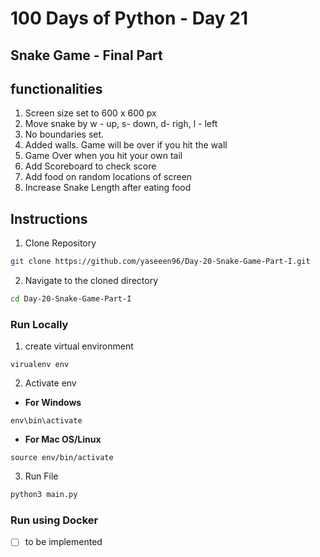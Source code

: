 # 100 Days of Python - Day 21

## Snake Game - Final Part

## functionalities

1. Screen size set to 600 x 600 px
2. Move snake by w - up, s- down, d- righ, l - left
3. No boundaries set.
4. Added walls. Game will be over if you hit the wall
5. Game Over when you hit your own tail
6. Add Scoreboard to check score
7. Add food on random locations of screen
8. Increase Snake Length after eating food


## Instructions
1. Clone Repository
``` bash
git clone https://github.com/yaseeen96/Day-20-Snake-Game-Part-I.git
```
2. Navigate to the cloned directory
``` bash
cd Day-20-Snake-Game-Part-I
```
### Run Locally
1. create virtual environment
```
virualenv env
```
2. Activate env
- **For Windows**
``` 
env\bin\activate
```
- **For Mac OS/Linux**
```
source env/bin/activate
```
3. Run File
``` bash
python3 main.py
```

### Run using Docker

- [ ] to be implemented